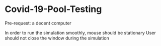 # Covid-19-Pool-Testing
Pre-request: a decent computer

In order to run the simulation smoothly, mouse should be stationary
User should not close the window during the simulation
